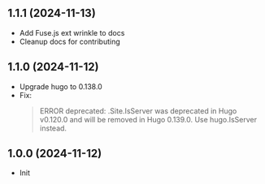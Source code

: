 ## 1.1.1 (2024-11-13)

- Add Fuse.js ext wrinkle to docs
- Cleanup docs for contributing

## 1.1.0 (2024-11-12)

- Upgrade hugo to 0.138.0
- Fix:
    > ERROR deprecated: .Site.IsServer was deprecated in Hugo v0.120.0 and will be removed in Hugo 0.139.0. Use hugo.IsServer instead.

## 1.0.0 (2024-11-12)

- Init
